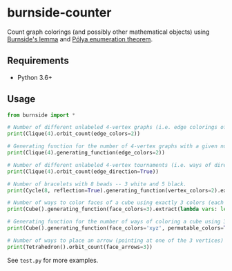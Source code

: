 burnside-counter
================

Count graph colorings (and possibly other mathematical objects) using
[Burnside's lemma](https://en.wikipedia.org/wiki/Burnside%27s_lemma)
and [Pólya enumeration theorem](https://en.wikipedia.org/wiki/P%C3%B3lya_enumeration_theorem).


Requirements
------------

* Python 3.6+


Usage
-----

``` python
from burnside import *

# Number of different unlabeled 4-vertex graphs (i.e. edge colorings of a 4-clique using 2 colors).
print(Clique(4).orbit_count(edge_colors=2))

# Generating function for the number of 4-vertex graphs with a given number of edges.
print(Clique(4).generating_function(edge_colors=2))

# Number of different unlabeled 4-vertex tournaments (i.e. ways of directing edges of a 4-clique).
print(Clique(4).orbit_count(edge_direction=True))

# Number of bracelets with 8 beads -- 3 white and 5 black.
print(Cycle(8, reflection=True).generating_function(vertex_colors=2).extract(3))

# Number of ways to color faces of a cube using exactly 3 colors (each color has to be used at least once).
print(Cube().generating_function(face_colors=3).extract(lambda vars: len(vars) == 3))

# Generating function for the number of ways of coloring a cube using 3 exchangeable colors.
print(Cube().generating_function(face_colors='xyz', permutable_colors=True))

# Number of ways to place an arrow (pointing at one of the 3 vertices) on each face of a tetrahedron.
print(Tetrahedron().orbit_count(face_arrows=3))
```

See ``test.py`` for more examples.
